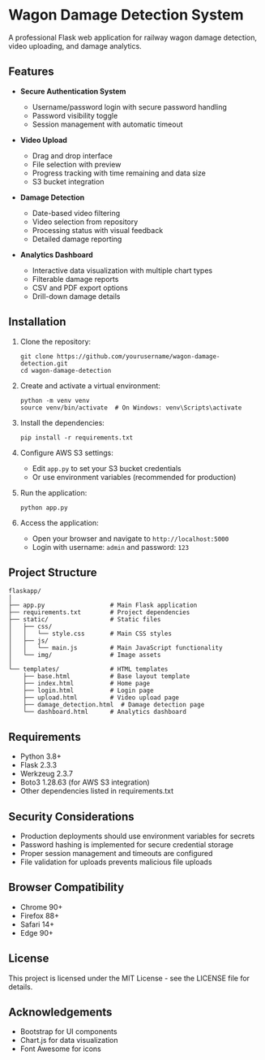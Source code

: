 # Wagon Damage Detection System

A professional Flask web application for railway wagon damage detection, video uploading, and damage analytics.

## Features

- **Secure Authentication System**
  - Username/password login with secure password handling
  - Password visibility toggle
  - Session management with automatic timeout

- **Video Upload**
  - Drag and drop interface
  - File selection with preview
  - Progress tracking with time remaining and data size
  - S3 bucket integration

- **Damage Detection**
  - Date-based video filtering
  - Video selection from repository
  - Processing status with visual feedback
  - Detailed damage reporting

- **Analytics Dashboard**
  - Interactive data visualization with multiple chart types
  - Filterable damage reports
  - CSV and PDF export options
  - Drill-down damage details

## Installation

1. Clone the repository:
   ```
   git clone https://github.com/yourusername/wagon-damage-detection.git
   cd wagon-damage-detection
   ```

2. Create and activate a virtual environment:
   ```
   python -m venv venv
   source venv/bin/activate  # On Windows: venv\Scripts\activate
   ```

3. Install the dependencies:
   ```
   pip install -r requirements.txt
   ```

4. Configure AWS S3 settings:
   - Edit `app.py` to set your S3 bucket credentials
   - Or use environment variables (recommended for production)

5. Run the application:
   ```
   python app.py
   ```

6. Access the application:
   - Open your browser and navigate to `http://localhost:5000`
   - Login with username: `admin` and password: `123`

## Project Structure

```
flaskapp/
│
├── app.py                  # Main Flask application
├── requirements.txt        # Project dependencies
├── static/                 # Static files
│   ├── css/
│   │   └── style.css       # Main CSS styles
│   ├── js/
│   │   └── main.js         # Main JavaScript functionality
│   └── img/                # Image assets
│
└── templates/              # HTML templates
    ├── base.html           # Base layout template
    ├── index.html          # Home page
    ├── login.html          # Login page
    ├── upload.html         # Video upload page
    ├── damage_detection.html  # Damage detection page
    └── dashboard.html      # Analytics dashboard
```

## Requirements

- Python 3.8+
- Flask 2.3.3
- Werkzeug 2.3.7
- Boto3 1.28.63 (for AWS S3 integration)
- Other dependencies listed in requirements.txt

## Security Considerations

- Production deployments should use environment variables for secrets
- Password hashing is implemented for secure credential storage
- Proper session management and timeouts are configured
- File validation for uploads prevents malicious file uploads

## Browser Compatibility

- Chrome 90+
- Firefox 88+
- Safari 14+
- Edge 90+

## License

This project is licensed under the MIT License - see the LICENSE file for details.

## Acknowledgements

- Bootstrap for UI components
- Chart.js for data visualization
- Font Awesome for icons 
